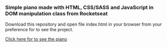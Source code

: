 ### Simple piano made with HTML, CSS/SASS and JavaScript in DOM manipulation class from Rocketseat

Download this repository and open file index.html in your browser from your preference for to see the project.

[Click here for to see the piano](https://mateusesm.github.io/piano/)
